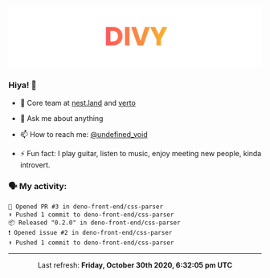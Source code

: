 
![](https://github.com/divy-work/divy-work/raw/master/assets/divy.png)

### Hiya! 👋

- 🔭 Core team at [nest.land](https://github.com/nestdotland/nest.land) and [verto](https://github.com/useverto/verto)

- 💬 Ask me about anything

- 📫 How to reach me: [@undefined_void](https://instagram.com/divy.exe)

- ⚡ Fun fact: I play guitar, listen to music, enjoy meeting new people, kinda introvert.

### 🗣 My activity:

```
💪 Opened PR #3 in deno-front-end/css-parser
⬆️ Pushed 1 commit to deno-front-end/css-parser
📦 Released "0.2.0" in deno-front-end/css-parser
❗️ Opened issue #2 in deno-front-end/css-parser
⬆️ Pushed 1 commit to deno-front-end/css-parser
```

------------
<p align="center">Last refresh: <b>Friday, October 30th 2020, 6:32:05 pm UTC</b></p>
